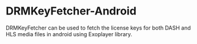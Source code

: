 # DRMKeyFetcher-Android
DRMKeyFetcher can be used to fetch the license keys for both DASH and HLS media files in android using Exoplayer library.
